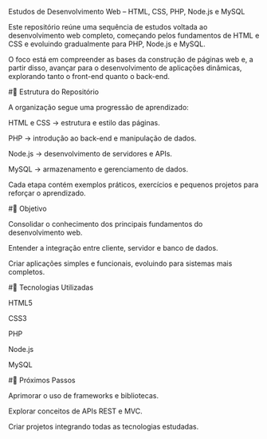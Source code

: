 Estudos de Desenvolvimento Web – HTML, CSS, PHP, Node.js e MySQL

Este repositório reúne uma sequência de estudos voltada ao desenvolvimento web completo, começando pelos fundamentos de HTML e CSS e evoluindo gradualmente para PHP, Node.js e MySQL.

O foco está em compreender as bases da construção de páginas web e, a partir disso, avançar para o desenvolvimento de aplicações dinâmicas, explorando tanto o front-end quanto o back-end.

#🧱 Estrutura do Repositório

A organização segue uma progressão de aprendizado:

HTML e CSS → estrutura e estilo das páginas.

PHP → introdução ao back-end e manipulação de dados.

Node.js → desenvolvimento de servidores e APIs.

MySQL → armazenamento e gerenciamento de dados.

Cada etapa contém exemplos práticos, exercícios e pequenos projetos para reforçar o aprendizado.

#🎯 Objetivo

Consolidar o conhecimento dos principais fundamentos do desenvolvimento web.

Entender a integração entre cliente, servidor e banco de dados.

Criar aplicações simples e funcionais, evoluindo para sistemas mais completos.

#🧰 Tecnologias Utilizadas

HTML5

CSS3

PHP

Node.js

MySQL

#🚀 Próximos Passos

Aprimorar o uso de frameworks e bibliotecas.

Explorar conceitos de APIs REST e MVC.

Criar projetos integrando todas as tecnologias estudadas.
